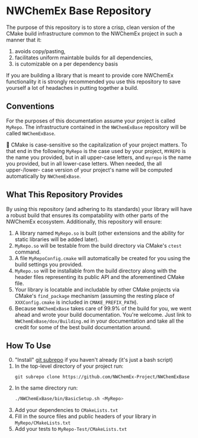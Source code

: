 NWChemEx Base Repository
==============================

The purpose of this repository is to store a crisp, clean version of the CMake
build infrastructure common to the NWChemEx project in such a manner that it:

1. avoids copy/pasting,
2. facilitates uniform maintable builds for all dependencies,
3. is cutomizable on a per dependency basis

If you are building a library that is meant to provide core NWChemEx
functionality it is strongly recommended you use this repository to save
yourself a lot of headaches in putting together a build.

Conventions
-----------

For the purposes of this documentation assume your project is called `MyRepo`.
The infrastructure contained in the `NWChemExBase` repository will be called
`NWChemExBase`.

:memo: CMake is case-sensitive so the capitalization of your project matters. To
that end in the following `MyRepo` is the case used by your project, `MYREPO`
is the name you provided, but in all upper-case letters, and `myrepo` is the
name you provided, but in all lower-case letters.  When needed, the all
upper-/lower- case version of your project's name will be computed automatically
by `NWChemExBase`.


What This Repository Provides
-----------------------------

By using this repository (and adhering to its standards) your library will have
a robust build that ensures its compatability with other parts of the NWChemEx
ecosystem.  Additionally, this repository will ensure:

1. A library named `MyRepo.so` is built (other extensions and the ability for
   static libraries will be added later).
2. `MyRepo.so` will be testable from the build directory via CMake's `ctest`
      command.
3. A file `MyRepoConfig.cmake` will automatically be created for you using the
   build settings you provided.
4. `MyRepo.so` will be installable from the build directory along with the
   header files representing its public API and the aforementined CMake file.
5. Your library is locatable and includable by other CMake projects via CMake's
   `find_package` mechanism (assuming the resting place of `XXXConfig.cmake` is
   included in `CMAKE_PREFIX_PATH`).
6. Because `NWChemExBase` takes care of 99.9% of the build for you, we
   went ahead and wrote your build documentation.  You're welcome.  Just link to
   `NWChemExBase/dox/Building.md` in your documentation and take all the credit
   for some of the best build documentation around.

How To Use
-----------

0. "Install" [git subrepo](https://github.com/ingydotnet/git-subrepo) if you
   haven't already (it's just a bash script)
1. In the top-level directory of your project run:
   ~~~git
   git subrepo clone https://github.com/NWChemEx-Project/NWChemExBase
   ~~~
2. In the same directory run:
   ~~~bash
   ./NWChemExBase/bin/BasicSetup.sh <MyRepo>
   ~~~
3. Add your dependencies to `CMakeLists.txt`
4. Fill in the source files and public headers of your library in
   `MyRepo/CMakeLists.txt`
5. Add your tests to `MyRepo-Test/CMakeLists.txt`
